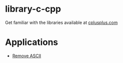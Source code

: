 # library-c-cpp
Get familiar with the libraries available at [cplusplus.com](https://cplusplus.com/)

# Applications
- [Remove ASCII](src/_A_application/_001_remove_ASCII/)  

